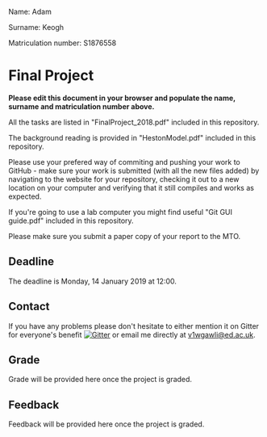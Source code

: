 Name: Adam 

Surname: Keogh

Matriculation number: S1876558

# Final Project
**Please edit this document in your browser and populate the name, surname and matriculation number above.**

All the tasks are listed in "FinalProject_2018.pdf" included in this repository.

The background reading is provided in "HestonModel.pdf" included in this repository.

Please use your prefered way of commiting and pushing your work to GitHub - make sure your work is submitted (with all the new files added) by navigating to the website for your repository, checking it out to a new location on your computer and verifying that it still compiles and works as expected.

If you're going to use a lab computer you might find useful "Git GUI guide.pdf" included in this repository.

Please make sure you submit a paper copy of your report to the MTO.

## Deadline
The deadline is Monday, 14 January 2019 at 12:00.

## Contact
If you have any problems please don't hesitate to either mention it on Gitter for everyone's benefit  [![Gitter](https://badges.gitter.im/Join%20Chat.svg)](https://gitter.im/OOPA2018/Final-Project?utm_source=badge&utm_medium=badge&utm_campaign=pr-badge) or email me directly at [v1wgawli@ed.ac.uk](mailto:v1wgawli@ed.ac.uk).

## Grade
Grade will be provided here once the project is graded.

## Feedback
Feedback will be provided here once the project is graded.
